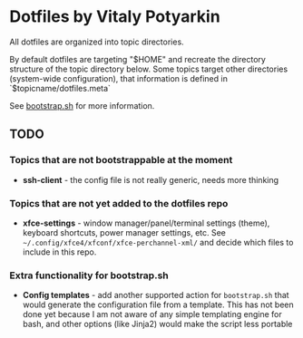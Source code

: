 # Dotfiles by Vitaly Potyarkin

All dotfiles are organized into topic directories.

By default dotfiles are targeting "$HOME" and recreate the directory structure
of the topic directory below. Some topics target other directories (system-wide
configuration), that information is defined in `$topicname/dotfiles.meta`

See [bootstrap.sh](./bootstrap.sh) for more information.


## TODO

### Topics that are not bootstrappable at the moment

- **ssh-client** - the config file is not really generic, needs more thinking

### Topics that are not yet added to the dotfiles repo

- **xfce-settings** - window manager/panel/terminal settings (theme), keyboard
  shortcuts, power manager settings, etc.
  See `~/.config/xfce4/xfconf/xfce-perchannel-xml/` and decide which files to
  include in this repo.

### Extra functionality for bootstrap.sh

- **Config templates** - add another supported action for `bootstrap.sh` that
  would generate the configuration file from a template. This has not been done
  yet because I am not aware of any simple templating engine for bash, and other
  options (like Jinja2) would make the script less portable
